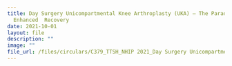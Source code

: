 ```yaml
---
title: Day Surgery Unicompartmental Knee Arthroplasty (UKA) – The Paradigm in
  Enhanced  Recovery
date: 2021-10-01
layout: file
description: ""
image: ""
file_url: /files/circulars/C379_TTSH_NHIP 2021_Day Surgery Unicompartmental Knee Arthoplasty.pdf
---
```

